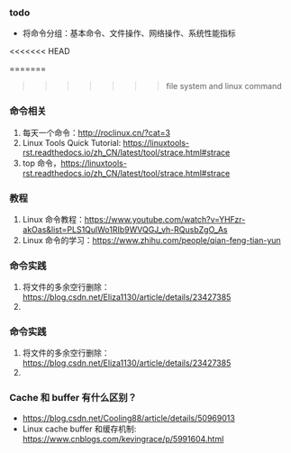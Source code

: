 ### todo
- 将命令分组：基本命令、文件操作、网络操作、系统性能指标

<<<<<<< HEAD

=======
>>>>>>> file system and linux command
### 命令相关
1. 每天一个命令：http://roclinux.cn/?cat=3
2. Linux Tools Quick Tutorial: https://linuxtools-rst.readthedocs.io/zh_CN/latest/tool/strace.html#strace
3. top 命令，https://linuxtools-rst.readthedocs.io/zh_CN/latest/tool/strace.html#strace


### 教程
1. Linux 命令教程：https://www.youtube.com/watch?v=YHFzr-akOas&list=PLS1QulWo1RIb9WVQGJ_vh-RQusbZgO_As
2. Linux 命令的学习：https://www.zhihu.com/people/qian-feng-tian-yun




### 命令实践
1. 将文件的多余空行删除： https://blog.csdn.net/Eliza1130/article/details/23427385
2.


### 命令实践
1. 将文件的多余空行删除： https://blog.csdn.net/Eliza1130/article/details/23427385
2.


### Cache 和 buffer 有什么区别？
- https://blog.csdn.net/Cooling88/article/details/50969013
- Linux cache buffer 和缓存机制: https://www.cnblogs.com/kevingrace/p/5991604.html

### 
